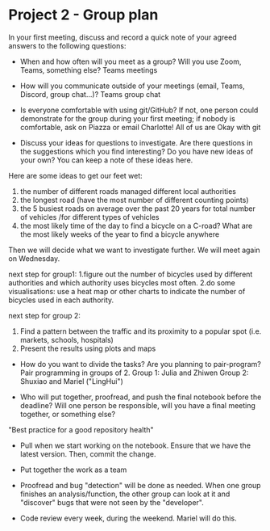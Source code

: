 # Project 2 - Group plan

In your first meeting, discuss and record a quick note of your agreed answers to the following questions:

- When and how often will you meet as a group? Will you use Zoom, Teams, something else?
Teams meetings

- How will you communicate outside of your meetings (email, Teams, Discord, group chat...)?
Teams group chat

- Is everyone comfortable with using git/GitHub? If not, one person could demonstrate for the group during your first meeting; if nobody is comfortable, ask on Piazza or email Charlotte!
All of us are Okay with git

- Discuss your ideas for questions to investigate. Are there questions in the suggestions which you find interesting? Do you have new ideas of your own? You can keep a note of these ideas here.

Here are some ideas to get our feet wet:

1. the number of different roads managed different local authorities
2. the longest road (have the most number of different counting points)
3. the 5 busiest roads on average over the past 20 years for total number of vehicles /for different types of vehicles
4. the most likely time of the day to find a bicycle on a C-road? What are the most likely weeks of the year to find a bicycle anywhere

Then we will decide what we want to investigate further. We will meet again on Wednesday.

next step for group1:
1.figure out the number of bicycles used by different authorities and which authority uses bicycles most often.
2.do some visualisations: use a heat map or other charts to indicate the number of bicycles used in each authority.

next step for group 2:
1. Find a pattern between the traffic and its proximity to a popular spot (i.e. markets, schools, hospitals)
2. Present the results using plots and maps

- How do you want to divide the tasks? Are you planning to pair-program?
Pair programming in groups of 2. 
Group 1: Julia and Zhiwen
Group 2: Shuxiao and Mariel ("LingHui")

- Who will put together, proofread, and push the final notebook before the deadline? Will one person be responsible, will you have a final meeting together, or something else?

"Best practice for a good repository health"
- Pull when we start working on the notebook. Ensure that we have the latest version. Then, commit the change.

- Put together the work as a team

- Proofread and bug "detection" will be done as needed. When one group finishes an analysis/function, the other group can look at it and "discover" bugs that were not seen by the "developer".

- Code review every week, during the weekend. Mariel will do this. 